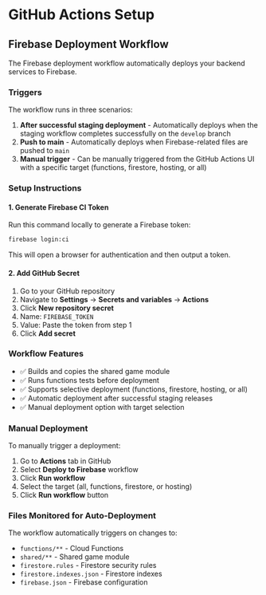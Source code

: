 # GitHub Actions Setup

## Firebase Deployment Workflow

The Firebase deployment workflow automatically deploys your backend services to Firebase.

### Triggers

The workflow runs in three scenarios:

1. **After successful staging deployment** - Automatically deploys when the staging workflow completes successfully on the `develop` branch
2. **Push to main** - Automatically deploys when Firebase-related files are pushed to `main`
3. **Manual trigger** - Can be manually triggered from the GitHub Actions UI with a specific target (functions, firestore, hosting, or all)

### Setup Instructions

#### 1. Generate Firebase CI Token

Run this command locally to generate a Firebase token:

```bash
firebase login:ci
```

This will open a browser for authentication and then output a token.

#### 2. Add GitHub Secret

1. Go to your GitHub repository
2. Navigate to **Settings** → **Secrets and variables** → **Actions**
3. Click **New repository secret**
4. Name: `FIREBASE_TOKEN`
5. Value: Paste the token from step 1
6. Click **Add secret**

### Workflow Features

- ✅ Builds and copies the shared game module
- ✅ Runs functions tests before deployment
- ✅ Supports selective deployment (functions, firestore, hosting, or all)
- ✅ Automatic deployment after successful staging releases
- ✅ Manual deployment option with target selection

### Manual Deployment

To manually trigger a deployment:

1. Go to **Actions** tab in GitHub
2. Select **Deploy to Firebase** workflow
3. Click **Run workflow**
4. Select the target (all, functions, firestore, or hosting)
5. Click **Run workflow** button

### Files Monitored for Auto-Deployment

The workflow automatically triggers on changes to:

- `functions/**` - Cloud Functions
- `shared/**` - Shared game module
- `firestore.rules` - Firestore security rules
- `firestore.indexes.json` - Firestore indexes
- `firebase.json` - Firebase configuration
